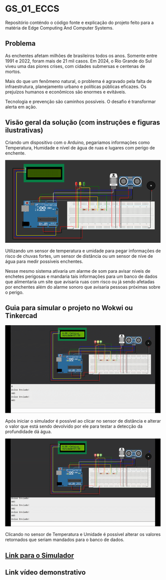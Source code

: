 # GS_01_ECCS
Repositório conténdo o código fonte e explicação do projeto feito para a matéria de Edge Computing And Computer Systems.

## Problema
As enchentes afetam milhões de brasileiros todos os anos. Somente entre 1991 e 2022, foram mais de 21 mil casos. Em 2024, o Rio Grande do Sul viveu uma das piores crises, com cidades submersas e centenas de mortos.

Mais do que um fenômeno natural, o problema é agravado pela falta de infraestrutura, planejamento urbano e políticas públicas eficazes. Os prejuízos humanos e econômicos são enormes e evitáveis.

Tecnologia e prevenção são caminhos possíveis. O desafio é transformar alerta em ação.

## Visão geral da solução (com instruções e figuras ilustrativas)
<p>Criando um dispositivo com o Arduino, pegariamos informações como Temperatura, Humidade e nível de água de ruas e lugares com perigo de enchente.</p>
<img src = "Images/SistemaArduino.png" alt = "Imagem do sistema arduino no simulador" style ="width: 500px;"></img>
<p>Utilizando um sensor de temperatura e umidade para pegar informações de risco de chuvas fortes, um sensor de distância ou um sensor de níve de água para medir possíveis enchentes.</p>

<p>Nesse mesmo sistema ativaria um alarme de som para avisar níveis de enchetes perigosas e mandaria tais informações para um banco de dados que alimentaria um site que avisaria ruas com risco ou já sendo afetadas por enchentes além do alarme sonoro que avisaria pessoas próximas sobre o perigo.</p>

## Guia para simular o projeto no Wokwi ou Tinkercad
<img src = "Images/Distancia.gif" alt = "Gif demostração de manipulação de distância no Simulador" style ="width: 500px;"></img>
<p>Após iniciar o simulador é possível ao clicar no sensor de distância e alterar o valor que está sendo devolvido por ele para testar a detecção da profundidade dá água.</p>

<img src = "Images/TemperaturaEUmidade.gif" alt = "Gif demostração de manipulação de temperatura e umidade no Simulador" style ="width: 500px;"></img>
<p>Clicando no sensor de Temperatura e Umidade é possível alterar os valores retornados que seriam mandados para o banco de dados.</p>

## <a href = "https://wokwi.com/projects/432412556734678017">Link para o Simulador</a>

## Link vídeo demonstrativo